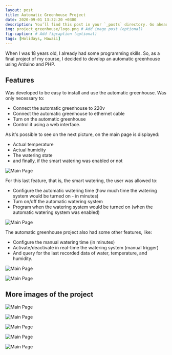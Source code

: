 ```yaml
---
layout: post
title: Automatic Greenhouse Project
date: 2020-09-01 13:32:20 +0300
description: You’ll find this post in your `_posts` directory. Go ahead and edit it and re-build the site to see your changes. # Add post description (optional)
img: project_greenhouse/logo.png # Add image post (optional)
fig-caption: # Add figcaption (optional)
tags: [Holidays, Hawaii]
---
```

When I was 18 years old, I already had some programming skills. So, as a final project of my course, I decided to develop an automatic greenhouse using Arduino and PHP.


## Features
Was developed to be easy to install and use the automatic greenhouse. Was only necessary to:
* Connect the automatic greenhouse to 220v
* Connect the automatic greenhouse to ethernet cable
* Turn on the automatic greenhouse
* Control it using a web interface.

As it's possible to see on the next picture, on the main page is displayed:
* Actual temperature
* Actual humidity
* The watering state
* and finally, if the smart watering was enabled or not

![Main Page]({{site.baseurl}}/assets/img/project_greenhouse/main_page.png)

For this last feature, that is, the smart watering, the user was allowed to:
* Configure the automatic watering time (how much time the watering system would be turned on - in minutes)
* Turn on/off the automatic watering system
* Program when the watering system would be turned on (when the automatic watering system was enabled)

![Main Page]({{site.baseurl}}/assets/img/project_greenhouse/configure_smart_watering_system.png)

The automatic greenhouse project also had some other features, like:
* Configure the manual watering time (in minutes)
* Activate/deactivate in real-time the watering system (manual trigger)
* And query for the last recorded data of water, temperature, and humidity.

![Main Page]({{site.baseurl}}/assets/img/project_greenhouse/manual_watering_system.png)

![Main Page]({{site.baseurl}}/assets/img/project_greenhouse/scan_data.png)


## More images of the project

![Main Page]({{site.baseurl}}/assets/img/project_greenhouse/eletric_schema.png)

![Main Page]({{site.baseurl}}/assets/img/project_greenhouse/result_1.jpg)

![Main Page]({{site.baseurl}}/assets/img/project_greenhouse/result_2.jpg)

![Main Page]({{site.baseurl}}/assets/img/project_greenhouse/result_3.jpg)

![Main Page]({{site.baseurl}}/assets/img/project_greenhouse/result_4.jpg)
